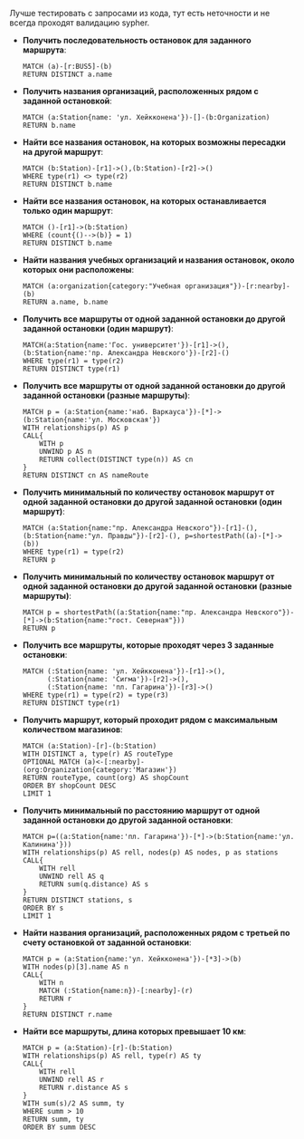 ﻿Лучше тестировать с запросами из кода, тут есть неточности и не всегда проходят валидацию sypher.


-   **Получить последовательность остановок для заданного маршрута**:
    ```
    MATCH (a)-[r:BUS5]-(b)
    RETURN DISTINCT a.name
    
    ```
    
-   **Получить названия организаций, расположенных рядом с заданной остановкой**:
    ```
    MATCH (a:Station{name: 'ул. Хейкконена'})-[]-(b:Organization)
    RETURN b.name
    
    ```
    
-   **Найти все названия остановок, на которых возможны пересадки на другой маршрут**:
    ```
    MATCH (b:Station)-[r1]->(),(b:Station)-[r2]->()
    WHERE type(r1) <> type(r2)
    RETURN DISTINCT b.name
    
    ```
    
-   **Найти все названия остановок, на которых останавливается только один маршрут**:
    ```
    MATCH ()-[r1]->(b:Station)
    WHERE (count{()-->(b)} = 1)
    RETURN DISTINCT b.name
    
    ```
    
-   **Найти названия учебных организаций и названия остановок, около которых они расположены**:
    ```
    MATCH (a:organization{category:"Учебная организация"})-[r:nearby]-(b)
    RETURN a.name, b.name
    
    ```
    
-   **Получить все маршруты от одной заданной остановки до другой заданной остановки (один маршрут)**:
    ```
    MATCH(a:Station{name:'Гос. университет'})-[r1]->(),(b:Station{name:'пр. Александра Невского'})-[r2]-() 
    WHERE type(r1) = type(r2) 
    RETURN DISTINCT type(r1)
    
    ```
    
-   **Получить все маршруты от одной заданной остановки до другой заданной остановки (разные маршруты)**:
    ```
    MATCH p = (a:Station{name:'наб. Варкауса'})-[*]->(b:Station{name:'ул. Московская'}) 
    WITH relationships(p) AS p
    CALL{
        WITH p
        UNWIND p AS n
        RETURN collect(DISTINCT type(n)) AS cn 
    }
    RETURN DISTINCT cn AS nameRoute
    
    ```
    
-   **Получить минимальный по количеству остановок маршрут от одной заданной остановки до другой заданной остановки (один маршрут)**:
    ```
    MATCH (a:Station{name:"пр. Александра Невского"})-[r1]-(), (b:Station{name:"ул. Правды"})-[r2]-(), p=shortestPath((a)-[*]->(b))
    WHERE type(r1) = type(r2) 
    RETURN p
    
    ```
    
-   **Получить минимальный по количеству остановок маршрут от одной заданной остановки до другой заданной остановки (разные маршруты)**:
    ```
    MATCH p = shortestPath((a:Station{name:"пр. Александра Невского"})-[*]->(b:Station{name:"гост. Северная"}))
    RETURN p
    
    ```
    
-   **Получить все маршруты, которые проходят через 3 заданные остановки**:
    ```
    MATCH (:Station{name: 'ул. Хейкконена'})-[r1]->(), 
          (:Station{name: 'Сигма'})-[r2]->(), 
          (:Station{name: 'пл. Гагарина'})-[r3]->() 
    WHERE type(r1) = type(r2) = type(r3) 
    RETURN DISTINCT type(r1)
    
    ```
    
-   **Получить маршрут, который проходит рядом с максимальным количеством магазинов**:
    ```
	MATCH (a:Station)-[r]-(b:Station)
	WITH DISTINCT a, type(r) AS routeType
	OPTIONAL MATCH (a)<-[:nearby]-(org:Organization{category:'Магазин'})
	RETURN routeType, count(org) AS shopCount
	ORDER BY shopCount DESC
	LIMIT 1

    ```
    
-   **Получить минимальный по расстоянию маршрут от одной заданной остановки до другой заданной остановки**:
    ```
    MATCH p=((a:Station{name:'пл. Гагарина'})-[*]->(b:Station{name:'ул. Калинина'}))
    WITH relationships(p) AS rell, nodes(p) AS nodes, p as stations
    CALL{
        WITH rell 
        UNWIND rell AS q
        RETURN sum(q.distance) AS s
    }
    RETURN DISTINCT stations, s
    ORDER BY s
    LIMIT 1
    
    ```
    
-   **Найти названия организаций, расположенных рядом с третьей по счету остановкой от заданной остановки**:
    ```
    MATCH p = (a:Station{name:'ул. Хейкконена'})-[*3]->(b)
    WITH nodes(p)[3].name AS n
    CALL{
        WITH n 
        MATCH (:Station{name:n})-[:nearby]-(r) 
        RETURN r
    }
    RETURN DISTINCT r.name
    
    ```
    
-   **Найти все маршруты, длина которых превышает 10 км**:
    ```
    MATCH p = (a:Station)-[r]-(b:Station)
    WITH relationships(p) AS rell, type(r) AS ty
    CALL{
        WITH rell
        UNWIND rell AS r
        RETURN r.distance AS s
    } 
    WITH sum(s)/2 AS summ, ty
    WHERE summ > 10
    RETURN summ, ty
    ORDER BY summ DESC
    ```
